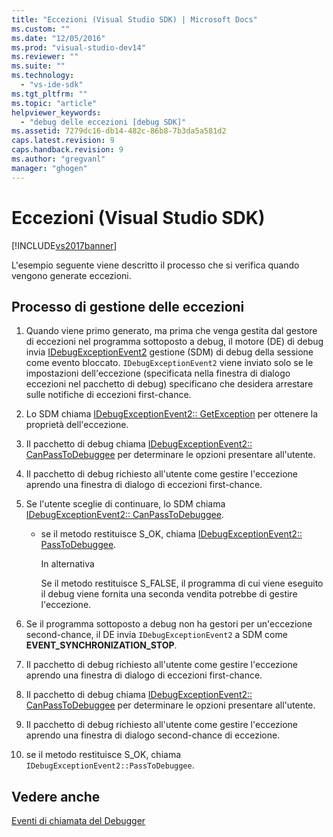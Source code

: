 ```yaml
---
title: "Eccezioni (Visual Studio SDK) | Microsoft Docs"
ms.custom: ""
ms.date: "12/05/2016"
ms.prod: "visual-studio-dev14"
ms.reviewer: ""
ms.suite: ""
ms.technology: 
  - "vs-ide-sdk"
ms.tgt_pltfrm: ""
ms.topic: "article"
helpviewer_keywords: 
  - "debug delle eccezioni [debug SDK]"
ms.assetid: 7279dc16-db14-482c-86b8-7b3da5a581d2
caps.latest.revision: 9
caps.handback.revision: 9
ms.author: "gregvanl"
manager: "ghogen"
---
```

# Eccezioni (Visual Studio SDK)
[!INCLUDE[vs2017banner](../../code-quality/includes/vs2017banner.md)]

L'esempio seguente viene descritto il processo che si verifica quando vengono generate eccezioni.  
  
## Processo di gestione delle eccezioni  
  
1.  Quando viene primo generato, ma prima che venga gestita dal gestore di eccezioni nel programma sottoposto a debug, il motore \(DE\) di debug invia [IDebugExceptionEvent2](../../extensibility/debugger/reference/idebugexceptionevent2.md) gestione \(SDM\) di debug della sessione come evento bloccato.  `IDebugExceptionEvent2` viene inviato solo se le impostazioni dell'eccezione \(specificata nella finestra di dialogo eccezioni nel pacchetto di debug\) specificano che desidera arrestare sulle notifiche di eccezioni first\-chance.  
  
2.  Lo SDM chiama [IDebugExceptionEvent2:: GetException](../Topic/IDebugExceptionEvent2::GetException.md) per ottenere la proprietà dell'eccezione.  
  
3.  Il pacchetto di debug chiama [IDebugExceptionEvent2:: CanPassToDebuggee](../../extensibility/debugger/reference/idebugexceptionevent2-canpasstodebuggee.md) per determinare le opzioni presentare all'utente.  
  
4.  Il pacchetto di debug richiesto all'utente come gestire l'eccezione aprendo una finestra di dialogo di eccezioni first\-chance.  
  
5.  Se l'utente sceglie di continuare, lo SDM chiama [IDebugExceptionEvent2:: CanPassToDebuggee](../../extensibility/debugger/reference/idebugexceptionevent2-canpasstodebuggee.md).  
  
    -   se il metodo restituisce S\_OK, chiama [IDebugExceptionEvent2:: PassToDebuggee](../../extensibility/debugger/reference/idebugexceptionevent2-passtodebuggee.md).  
  
         In alternativa  
  
         Se il metodo restituisce S\_FALSE, il programma di cui viene eseguito il debug viene fornita una seconda vendita potrebbe di gestire l'eccezione.  
  
6.  Se il programma sottoposto a debug non ha gestori per un'eccezione second\-chance, il DE invia `IDebugExceptionEvent2` a SDM come **EVENT\_SYNCHRONIZATION\_STOP**.  
  
7.  Il pacchetto di debug richiesto all'utente come gestire l'eccezione aprendo una finestra di dialogo di eccezioni first\-chance.  
  
8.  Il pacchetto di debug chiama [IDebugExceptionEvent2:: CanPassToDebuggee](../../extensibility/debugger/reference/idebugexceptionevent2-canpasstodebuggee.md) per determinare le opzioni presentare all'utente.  
  
9. Il pacchetto di debug richiesto all'utente come gestire l'eccezione aprendo una finestra di dialogo second\-chance di eccezione.  
  
10. se il metodo restituisce S\_OK, chiama `IDebugExceptionEvent2::PassToDebuggee`.  
  
## Vedere anche  
 [Eventi di chiamata del Debugger](../../extensibility/debugger/calling-debugger-events.md)